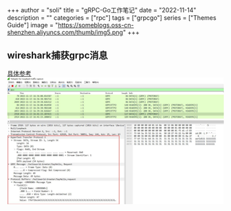 +++
author = "soli"
title = "gRPC-Go工作笔记"
date = "2022-11-14"
description = ""
categories = ["rpc"]
tags = ["grpcgo"]
series = ["Themes Guide"]
image = "https://someblogs.oss-cn-shenzhen.aliyuncs.com/thumb/img5.png"
+++
<!--more-->
## wireshark捕获grpc消息
[具体参考](https://www.imlc.me/how-to-inspect-grpc-with-wireshark/)
![wireshark-capture-grpc.jpg](static/wireshark-capture-grpc.jpg)
